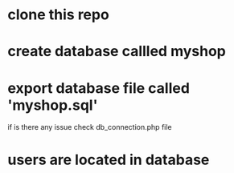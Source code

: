 # clone this repo
# create database callled myshop
# export database file called 'myshop.sql'
if is there any issue check db_connection.php file 
# users are located in database
